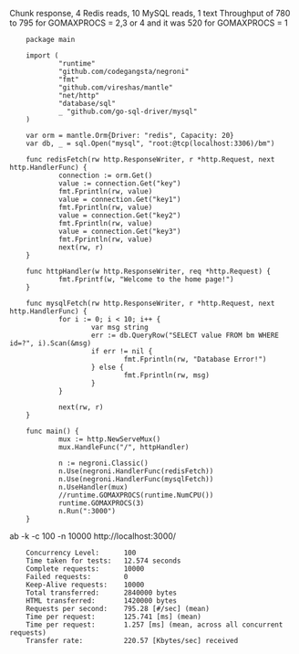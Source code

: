 Chunk response, 4 Redis reads, 10 MySQL reads, 1 text
Throughput of 780 to 795 for GOMAXPROCS = 2,3 or 4 and it was 520 for GOMAXPROCS = 1
        
        package main

        import (
                "runtime"
                "github.com/codegangsta/negroni"
                "fmt"
                "github.com/vireshas/mantle"
                "net/http"
                "database/sql"
                _ "github.com/go-sql-driver/mysql"
        )

        var orm = mantle.Orm{Driver: "redis", Capacity: 20}
        var db, _ = sql.Open("mysql", "root:@tcp(localhost:3306)/bm")

        func redisFetch(rw http.ResponseWriter, r *http.Request, next http.HandlerFunc) {
                connection := orm.Get()
                value := connection.Get("key")
                fmt.Fprintln(rw, value)
                value = connection.Get("key1")
                fmt.Fprintln(rw, value)
                value = connection.Get("key2")
                fmt.Fprintln(rw, value)
                value = connection.Get("key3")
                fmt.Fprintln(rw, value)
                next(rw, r)
        }

        func httpHandler(w http.ResponseWriter, req *http.Request) {
                fmt.Fprintf(w, "Welcome to the home page!")
        }

        func mysqlFetch(rw http.ResponseWriter, r *http.Request, next http.HandlerFunc) {
                for i := 0; i < 10; i++ {
                        var msg string
                        err := db.QueryRow("SELECT value FROM bm WHERE id=?", i).Scan(&msg)
                        if err != nil {
                                fmt.Fprintln(rw, "Database Error!")
                        } else {
                                fmt.Fprintln(rw, msg)
                        }
                }

                next(rw, r)
        }

        func main() {
                mux := http.NewServeMux()
                mux.HandleFunc("/", httpHandler)

                n := negroni.Classic()
                n.Use(negroni.HandlerFunc(redisFetch))
                n.Use(negroni.HandlerFunc(mysqlFetch))
                n.UseHandler(mux)
                //runtime.GOMAXPROCS(runtime.NumCPU())
                runtime.GOMAXPROCS(3)
                n.Run(":3000")
        }

ab -k -c 100 -n 10000 http://localhost:3000/

        Concurrency Level:      100
        Time taken for tests:   12.574 seconds
        Complete requests:      10000
        Failed requests:        0
        Keep-Alive requests:    10000
        Total transferred:      2840000 bytes
        HTML transferred:       1420000 bytes
        Requests per second:    795.28 [#/sec] (mean)
        Time per request:       125.741 [ms] (mean)
        Time per request:       1.257 [ms] (mean, across all concurrent requests)
        Transfer rate:          220.57 [Kbytes/sec] received
